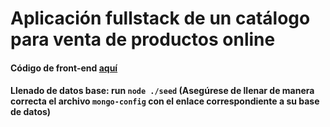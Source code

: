 # Aplicación fullstack de un catálogo para venta de productos online



#### Código de front-end [aquí](https://github.com/UwUnsaac/Ecommerce-Reactjs)

#### Llenado de datos base: run  `node ./seed` (Asegúrese de llenar de manera correcta el archivo `mongo-config` con el enlace correspondiente a su base de datos)

